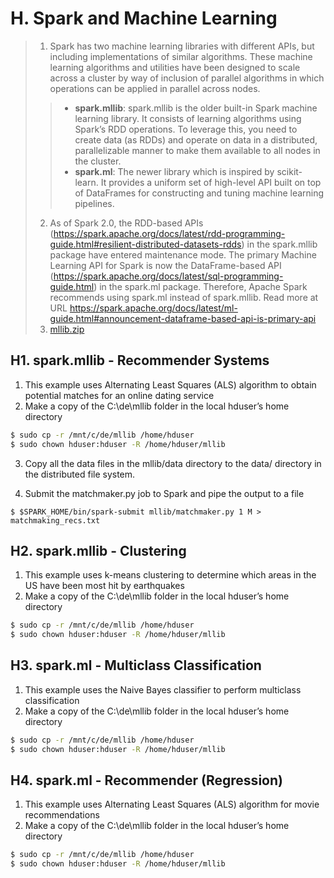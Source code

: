 # H. Spark and Machine Learning
 
> 1. Spark has two machine learning libraries with different APIs, but including implementations of similar algorithms. These machine learning algorithms and utilities have been designed to scale across a cluster by way of inclusion of parallel algorithms in which operations can be applied in parallel across nodes.
>> - **spark.mllib**: spark.mllib is the older built-in Spark machine learning library. It consists of learning algorithms using Spark’s RDD operations. To leverage this, you need to create data (as RDDs) and operate on data in a distributed, parallelizable manner to make them available to all nodes in the cluster.
>> - **spark.ml**: The newer library which is inspired by scikit-learn. It provides a uniform set of high-level API built on top of DataFrames for constructing and tuning machine learning pipelines. 
> 2. As of Spark 2.0, the RDD-based APIs (https://spark.apache.org/docs/latest/rdd-programming-guide.html#resilient-distributed-datasets-rdds) in the spark.mllib package have entered maintenance mode. The primary Machine Learning API for Spark is now the DataFrame-based API (https://spark.apache.org/docs/latest/sql-programming-guide.html) in the spark.ml package. Therefore, Apache Spark recommends using spark.ml instead of spark.mllib. Read more at URL https://spark.apache.org/docs/latest/ml-guide.html#announcement-dataframe-based-api-is-primary-api
> 3. [mllib.zip](https://github.com/choojun/choojun.github.io/files/14240398/mllib.zip)


## H1. spark.mllib - Recommender Systems
1.	This example uses Alternating Least Squares (ALS) algorithm to obtain potential matches for an online dating service
2. Make a copy of the C:\de\mllib folder in the local hduser’s home directory
~~~bash
$ sudo cp -r /mnt/c/de/mllib /home/hduser
$ sudo chown hduser:hduser -R /home/hduser/mllib
~~~

3. Copy all the data files in the mllib/data directory to the data/ directory in the distributed file system.

4. Submit the matchmaker.py job to Spark and pipe the output to a file
~~~
$ $SPARK_HOME/bin/spark-submit mllib/matchmaker.py 1 M > matchmaking_recs.txt
~~~

## H2. spark.mllib - Clustering
1.	This example uses k-means clustering to determine which areas in the US have been most hit by earthquakes
2. Make a copy of the C:\de\mllib folder in the local hduser’s home directory
~~~bash
$ sudo cp -r /mnt/c/de/mllib /home/hduser
$ sudo chown hduser:hduser -R /home/hduser/mllib
~~~

## H3. spark.ml - Multiclass Classification
1.	This example uses the Naive Bayes classifier to perform multiclass classification
2. Make a copy of the C:\de\mllib folder in the local hduser’s home directory
~~~bash
$ sudo cp -r /mnt/c/de/mllib /home/hduser
$ sudo chown hduser:hduser -R /home/hduser/mllib
~~~

## H4. spark.ml - Recommender (Regression)
1.	This example uses Alternating Least Squares (ALS) algorithm for movie recommendations
2. Make a copy of the C:\de\mllib folder in the local hduser’s home directory
~~~bash
$ sudo cp -r /mnt/c/de/mllib /home/hduser
$ sudo chown hduser:hduser -R /home/hduser/mllib
~~~



